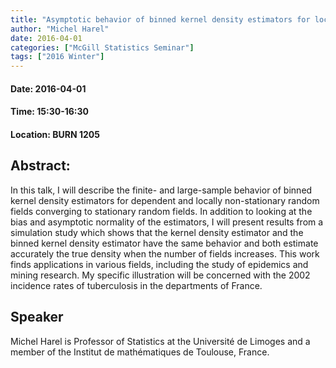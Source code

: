```yaml
---
title: "Asymptotic behavior of binned kernel density estimators for locally non-stationary random fields"
author: "Michel Harel"
date: 2016-04-01
categories: ["McGill Statistics Seminar"]
tags: ["2016 Winter"]
---
```


#### Date: 2016-04-01
#### Time: 15:30-16:30
#### Location: BURN 1205

## Abstract:

In this talk, I will describe the finite- and large-sample behavior of binned kernel density estimators for dependent and locally non-stationary random fields converging to stationary random fields. In addition to looking at the bias and asymptotic normality of the estimators, I will present results from a simulation study which shows that the kernel density estimator and the binned kernel density estimator have the same behavior and both estimate accurately the true density when the number of fields increases. This work finds applications in various fields, including the study of epidemics and mining research. My specific illustration will be concerned with the 2002 incidence rates of tuberculosis in the departments of France.




## Speaker

	
Michel Harel is Professor of Statistics at the Université de Limoges and a member of the Institut de mathématiques de Toulouse, France.






